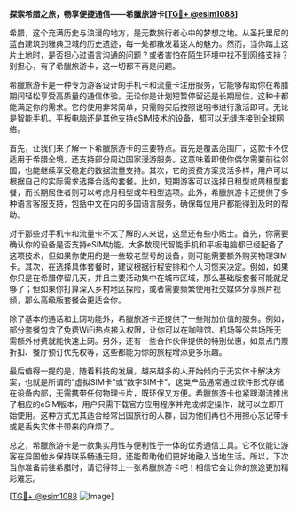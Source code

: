 **探索希腊之旅，畅享便捷通信——希臘旅游卡[[TG💪+ @esim1088](https://t.me/s/esim1088)]**

希腊，这个充满历史与浪漫的地方，是无数旅行者心中的梦想之地。从圣托里尼的蓝白建筑到雅典卫城的历史遗迹，每一处都散发着迷人的魅力。然而，当你踏上这片土地时，是否担心过语言沟通的问题？或者害怕在陌生环境中找不到网络支持？别担心，有了希臘旅游卡，这一切都不再是问题。

希臘旅游卡是一种专为游客设计的手机卡和流量卡注册服务，它能够帮助你在希腊期间轻松享受高质量的通信体验。无论你是计划短暂停留还是长期居住，这种卡都能满足你的需求。它的使用非常简单，只需购买后按照说明书进行激活即可。无论是智能手机、平板电脑还是其他支持eSIM技术的设备，都可以无缝连接到全球网络。

首先，让我们来了解一下希臘旅游卡的主要特点。首先是覆盖范围广，这款卡不仅适用于希腊全境，还支持部分周边国家漫游服务。这意味着即使你偶尔需要前往邻国，也能继续享受稳定的数据流量支持。其次，它的资费方案灵活多样，用户可以根据自己的实际需求选择合适的套餐。比如，短期游客可以选择日租型或周租型套餐，而长期居住者则可以考虑月租型或年租型选项。此外，希臘旅游卡还提供了多种语言客服支持，包括中文在内的多国语言服务，确保每位用户都能得到及时的帮助。

对于那些对手机卡和流量卡不太了解的人来说，这里还有些小贴士。首先，你需要确认你的设备是否支持eSIM功能。大多数现代智能手机和平板电脑都已经配备了这项技术，但如果你使用的是一些较老型号的设备，则可能需要额外购买物理SIM卡。其次，在选择具体套餐时，建议根据行程安排和个人习惯来决定。例如，如果你只是在希腊停留几天，并且主要活动集中在城市区域，那么基础版套餐可能就足够了；但如果你打算深入乡村地区探险，或者需要频繁使用社交媒体分享照片视频，那么高级版套餐会更适合你。

除了基本的通话和上网功能外，希臘旅游卡还提供了一些附加价值的服务。例如，部分套餐包含了免费WiFi热点接入权限，让你可以在咖啡馆、机场等公共场所无需额外付费就能快速上网。另外，还有一些合作伙伴提供的特别优惠，如景点门票折扣、餐厅预订优先权等，这些都能为你的旅程增添更多乐趣。

最后值得一提的是，随着科技的发展，越来越多的人开始倾向于无实体卡解决方案，也就是所谓的“虚拟SIM卡”或“数字SIM卡”。这类产品通常通过软件形式存储在设备内部，无需携带任何物理卡片，既环保又方便。希臘旅游卡也紧跟潮流推出了相应的eSIM版本，用户只需下载官方应用程序并完成绑定操作，就可以立即开始使用。这种方式尤其适合经常出国旅行的人群，因为他们再也不用担心忘记带卡或是丢失实体卡带来的麻烦了。

总之，希臘旅游卡是一款集实用性与便利性于一体的优秀通信工具。它不仅能让游客在异国他乡保持联系畅通无阻，还能帮助他们更好地融入当地生活。所以，下次当你准备前往希腊时，请记得带上一张希臘旅游卡吧！相信它会让你的旅途更加精彩难忘。

[[TG💪+ @esim1088](https://t.me/s/esim1088) ![Image](https://i.postimg.cc/4NQfJmqS/Snipaste-2025-05-13-00-14-12.png)]